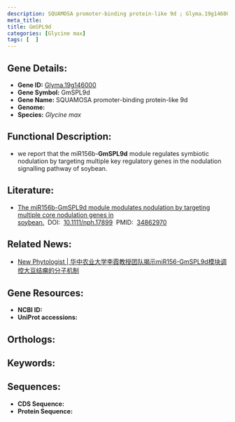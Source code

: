 ```yaml
---
description: SQUAMOSA promoter-binding protein-like 9d ; Glyma.19g146000 ; Glycine max
meta_title:
title: GmSPL9d
categories: [Glycine max]
tags: [  ]
---
```


## Gene Details:
- **Gene ID:**	[Glyma.19g146000]()
- **Gene Symbol:** GmSPL9d
- **Gene Name:** SQUAMOSA promoter-binding protein-like 9d
- **Genome:** []()
- **Species:** *Glycine max*

## Functional Description:
   - we report that the miR156b-**GmSPL9d** module regulates symbiotic nodulation by targeting multiple key regulatory genes in the nodulation signalling pathway of soybean.

## Literature:
   - [The miR156b-GmSPL9d module modulates nodulation by targeting multiple core nodulation genes in soybean.]( https://nph.onlinelibrary.wiley.com/doi/10.1111/nph.17899)&nbsp;&nbsp;DOI:&nbsp;&nbsp;[10.1111/nph.17899](https://nph.onlinelibrary.wiley.com/doi/10.1111/nph.17899)&nbsp;&nbsp;PMID:&nbsp;&nbsp;[34862970](https://pubmed.ncbi.nlm.nih.gov/34862970/)

## Related News:
   - [New Phytologist | 华中农业大学李霞教授团队揭示miR156-GmSPL9d模块调控大豆结瘤的分子机制](https://mp.weixin.qq.com/s?__biz=Mzg3MDEwNDEyMg==&mid=2247521877&idx=3&sn=478ad0c73cb47f10806e55ed3372435f&chksm=ce903b00f9e7b2167544360aadc96081a7212beb0b795e9ba2c3016ffa31c51b7a7663fe4026&scene=27#wechat_redirect)

## Gene Resources:
- **NCBI ID:** [](https://www.ncbi.nlm.nih.gov/gene/?term=)
- **UniProt accessions:** [](https://www.uniprot.org/uniprotkb//entry)

## Orthologs:

## Keywords:


## Sequences:
- **CDS Sequence:**
- **Protein Sequence:**

